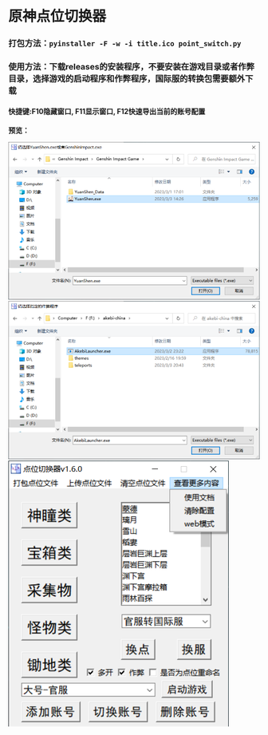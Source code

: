 # 原神点位切换器
### 打包方法：```pyinstaller -F -w -i title.ico point_switch.py```
### 使用方法：下载releases的安装程序，不要安装在游戏目录或者作弊目录，选择游戏的启动程序和作弊程序，国际服的转换包需要额外下载
#### 快捷键:F10隐藏窗口, F11显示窗口, F12快速导出当前的账号配置
**预览：**

![1](1.png)
![2](2.png)
![3](preview.png)
